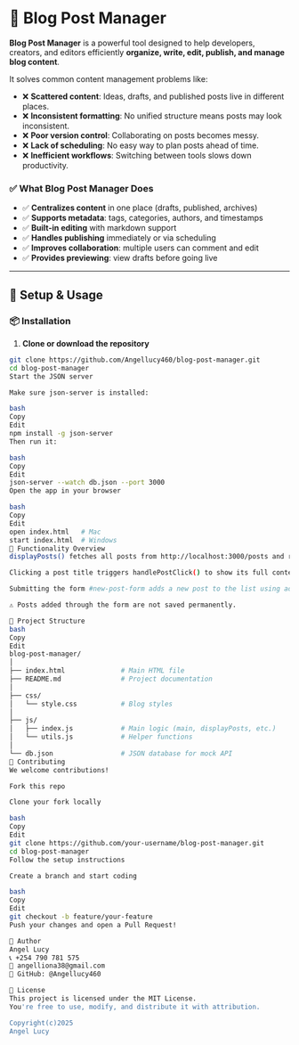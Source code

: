 # 📝 Blog Post Manager

**Blog Post Manager** is a powerful tool designed to help developers, creators, and editors efficiently **organize, write, edit, publish, and manage blog content**.

It solves common content management problems like:

- ❌ **Scattered content**: Ideas, drafts, and published posts live in different places.
- ❌ **Inconsistent formatting**: No unified structure means posts may look inconsistent.
- ❌ **Poor version control**: Collaborating on posts becomes messy.
- ❌ **Lack of scheduling**: No easy way to plan posts ahead of time.
- ❌ **Inefficient workflows**: Switching between tools slows down productivity.

### ✅ What Blog Post Manager Does

- ✅ **Centralizes content** in one place (drafts, published, archives)
- ✅ **Supports metadata**: tags, categories, authors, and timestamps
- ✅ **Built-in editing** with markdown support
- ✅ **Handles publishing** immediately or via scheduling
- ✅ **Improves collaboration**: multiple users can comment and edit
- ✅ **Provides previewing**: view drafts before going live

---

## 🚀 Setup & Usage

### 📦 Installation

1. **Clone or download the repository**

```bash
git clone https://github.com/Angellucy460/blog-post-manager.git
cd blog-post-manager
Start the JSON server

Make sure json-server is installed:

bash
Copy
Edit
npm install -g json-server
Then run it:

bash
Copy
Edit
json-server --watch db.json --port 3000
Open the app in your browser

bash
Copy
Edit
open index.html   # Mac
start index.html  # Windows
🧩 Functionality Overview
displayPosts() fetches all posts from http://localhost:3000/posts and renders their titles in #post-list.

Clicking a post title triggers handlePostClick() to show its full content in #post-detail.

Submitting the form #new-post-form adds a new post to the list using addNewPostListener().

⚠️ Posts added through the form are not saved permanently.

📁 Project Structure
bash
Copy
Edit
blog-post-manager/
│
├── index.html              # Main HTML file
├── README.md               # Project documentation
│
├── css/
│   └── style.css           # Blog styles
│
├── js/
│   ├── index.js            # Main logic (main, displayPosts, etc.)
│   └── utils.js            # Helper functions
│
└── db.json                 # JSON database for mock API
🤝 Contributing
We welcome contributions!

Fork this repo

Clone your fork locally

bash
Copy
Edit
git clone https://github.com/your-username/blog-post-manager.git
cd blog-post-manager
Follow the setup instructions

Create a branch and start coding

bash
Copy
Edit
git checkout -b feature/your-feature
Push your changes and open a Pull Request!

👩 Author
Angel Lucy
📞 +254 790 781 575
📧 angelliona38@gmail.com
🔗 GitHub: @Angellucy460

📄 License
This project is licensed under the MIT License.
You're free to use, modify, and distribute it with attribution.

Copyright(c)2025
Angel Lucy